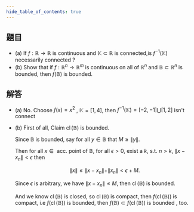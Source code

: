 ```yaml
---
hide_table_of_contents: true
---
```

## 題目

+ (a) If $f:\mathbb{R}\to\mathbb{R}$ is continuous and $\mathbb{K}\subset\mathbb{R}$ is connected,is $f^{-1}(\mathbb{K})$ necessarily connected ?
+ (b) Show that if $f:\mathbb{R}^n\to\mathbb{R}^m$ is continuous on all of $\mathbb{R}^n$ and $\mathbb{B}\subset\mathbb{R}^n$ is bounded, then $f(\mathbb{B})$ is bounded.

## 解答

+ (a) No. Choose $f(x) = x^2$ , $\mathbb{K} = [1,4]$, then $f^{-1}(\mathbb{K}) = [-2,-1]\bigcup[1,2]$ isn't connect
+ (b) First of all, Claim $\operatorname{cl}(\mathbb{B})$ is bounded.

    Since $\mathbb{B}$ is bounded, say for all $y\in \mathbb{B}$ that $M\geq\| y\|.$

    Then for all $x\in \text{ acc. point of } \mathbb{B}$, for all $\epsilon > 0$, exist a $k$, s.t. $n > k$, $\| x-x_n \|<\epsilon$ then 

    $$\| x\|\leq\| x-x_n\|+\| x_n\| < \epsilon+M.$$

    Since $\epsilon$ is arbitrary, we have $\| x-x_n\|\leq M$, then $\operatorname{cl}(\mathbb{B})$ is bounded.

    And we know $\operatorname{cl}(\mathbb{B})$ is closed, so $\operatorname{cl}(\mathbb{B})$ is compact, then $f(\operatorname{cl}(\mathbb{B}))$ is compact, i.e $f(\operatorname{cl}(\mathbb{B}))$ is bounded, then $f(\mathbb{B})\subset f(\operatorname{cl}(\mathbb{B}))$ is bounded , too.